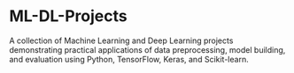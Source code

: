 # ML-DL-Projects
A collection of Machine Learning and Deep Learning projects demonstrating practical applications of data preprocessing, model building, and evaluation using Python, TensorFlow, Keras, and Scikit-learn.
